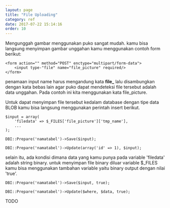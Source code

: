```yaml
---
layout: page
title: "File Uploading"
category: ref
date: 2017-07-22 15:14:16
order: 10
---
```



Mengunggah gambar menggunakan puko sangat mudah. kamu bisa langsung menyimpan gambar unggahan kamu menggunakan contoh
form berikut:

```
<form action="" method="POST" enctype="multipart/form-data">
    <input type-"file" name="file_picture" required/>
</form>
```

penamaan input name harus mengandung kata **file_** lalu disambungkan dengan kata bebas lain 
agar puko dapat mendeteksi file tersebut adalah data unggahan.
Pada contoh ini kita menggunakan kata file_picture.

Untuk dapat menyimpan file tersebut kedalam database dengan tipe data BLOB kamu bisa langsung menggunakan perintah insert berikut.

```
$input = array(
    'filedata' => $_FILES['file_picture']['tmp_name'],
    ...
);

DBI::Prepare('namatabel')->Save($input);

DBI::Prepare('namatabel')->Update(array('id' => 1), $input);
```

selain itu, ada kondisi dimana data yang kamu punya pada variable 'filedata' adalah string binary.
untuk menyimpan file binary diluar variable $_FILES kamu bisa menggunakan tambahan variable yaitu binary output dengan nilai 'true'.

```
DBI::Prepare('namatabel')->Save($input, true);

DBI::Prepare('namatabel')->Update($where, $data, true);
```

TODO
